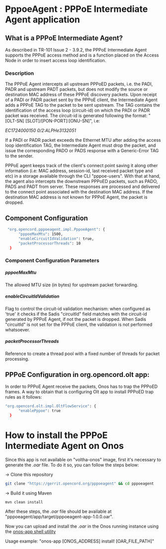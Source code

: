 # PppoeAgent : PPPoE Intermediate Agent application

## What is a PPPoE Intermediate Agent?
As described in TR-101 Issue 2 - 3.9.2, the PPPoE Intermediate Agent supports the PPPoE access method and is a function placed on the Access Node in order to insert access loop identification.

### Description
The PPPoE Agent intercepts all upstream PPPoED packets, i.e. the PADI, PADR and upstream PADT packets, but does not modify the source or destination MAC address of these PPPoE discovery packets.
Upon receipt of a PADI or PADR packet sent by the PPPoE client, the Intermediate Agent adds a PPPoE TAG to the packet to be sent upstream. The TAG contains the identification of the access loop (circuit-id) on which the PADI or PADR packet was received.
The circuit-id is generated following the format: "[OLT-SN] [SLOT]/[PON-PORT]:[ONU-SN]", i.e: 

*EC1724000150 0/2:ALPHe3132051*

If a PADI or PADR packet exceeds the Ethernet MTU after adding the access loop identification TAG, the Intermediate Agent must drop the packet, and issue the corresponding PADO or PADS response with a Generic-Error TAG to the sender.

PPPoE agent keeps track of the client's connect point saving it along other information (i.e: MAC address, session-id, last received packet type and etc) in a storage available through the CLI "pppoe-users". With that at hand, the agent also intercepts the downstream PPPoED packets, such as PADO, PADS and PADT from server. These responses are processed and delivered to the connect point associated with the destination MAC address. If the destination MAC address is not known for PPPoE Agent, the packet is dropped.

## Component Configuration
```sh
 "org.opencord.pppoeagent.impl.PppoeAgent": {
      "pppoeMaxMtu": 1500,
      "enableCircuitIdValidation": true,
      "packetProcessorThreads": 10
  }
 ```
### Component Configuration Parameters
##### pppoeMaxMtu
The allowed MTU size (in bytes) for upstream packet forwarding. 
##### enableCircuitIdValidation
Flag to control the circuit-id validation mechanism: when configured as 'true' it checks if the Sadis "circuitId" field matches with the circuit-id generated by PPPoE Agent, if not the packet is dropped. 
When Sadis "circuitId" is not set for the PPPoE client, the validation is not performed whatsoever.
##### packetProcessorThreads
Reference to create a thread pool with a fixed number of threads for packet processing.


## PPPoE Configuration in org.opencord.olt app:

In order to PPPoE Agent receive the packets, Onos has to trap the PPPoED frames. A way to obtain that is configuring Olt app to install PPPoED trap rules as it follows:

```sh
"org.opencord.olt.impl.OltFlowService": {
      "enablePppoe": true
  }
```

# How to install the PPPoE Intermediate Agent on Onos
Since this app is not available on "voltha-onos" image, first it's necessary to generate the *.oar* file. To do it so, you can follow the steps below:

-> Clone this repository 
```sh
git clone "https://gerrit.opencord.org/pppoeagent" && cd pppoeagent
```
-> Build it using Maven
```sh
mvn clean install
```
After these steps, the *.oar* file should be available at "pppoeagent/app/target/pppoeagent-app-1.0.0.oar".

Now you can upload and install the *.oar* in the Onos running instance using the [onos-app shell utility](https://gerrit.onosproject.org/plugins/gitiles/onos/+/refs/heads/onos-2.3/tools/package/runtime/bin/onos-app)

Usage example: 
"onos-app [ONOS_ADDRESS] install! [OAR_FILE_PATH]"
